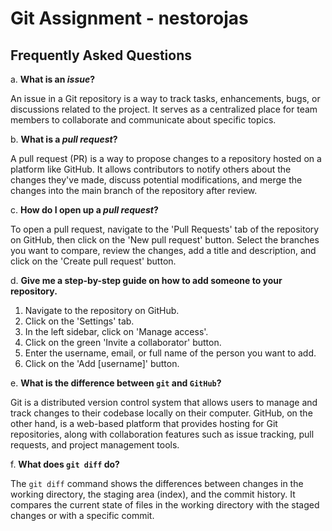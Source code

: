 # Git Assignment - nestorojas

## Frequently Asked Questions

a. **What is an _issue_?**

An issue in a Git repository is a way to track tasks, enhancements, bugs, or discussions related to the project. It serves as a centralized place for team members to collaborate and communicate about specific topics.

b. **What is a _pull request_?**

A pull request (PR) is a way to propose changes to a repository hosted on a platform like GitHub. It allows contributors to notify others about the changes they've made, discuss potential modifications, and merge the changes into the main branch of the repository after review.

c. **How do I open up a _pull request_?**

To open a pull request, navigate to the 'Pull Requests' tab of the repository on GitHub, then click on the 'New pull request' button. Select the branches you want to compare, review the changes, add a title and description, and click on the 'Create pull request' button.

d. **Give me a step-by-step guide on how to add someone to your repository.**

1. Navigate to the repository on GitHub.
2. Click on the 'Settings' tab.
3. In the left sidebar, click on 'Manage access'.
4. Click on the green 'Invite a collaborator' button.
5. Enter the username, email, or full name of the person you want to add.
6. Click on the 'Add [username]' button.

e. **What is the difference between `git` and `GitHub`?**

Git is a distributed version control system that allows users to manage and track changes to their codebase locally on their computer. GitHub, on the other hand, is a web-based platform that provides hosting for Git repositories, along with collaboration features such as issue tracking, pull requests, and project management tools.

f. **What does `git diff` do?**

The `git diff` command shows the differences between changes in the working directory, the staging area (index), and the commit history. It compares the current state of files in the working directory with the staged changes or with a specific commit.
